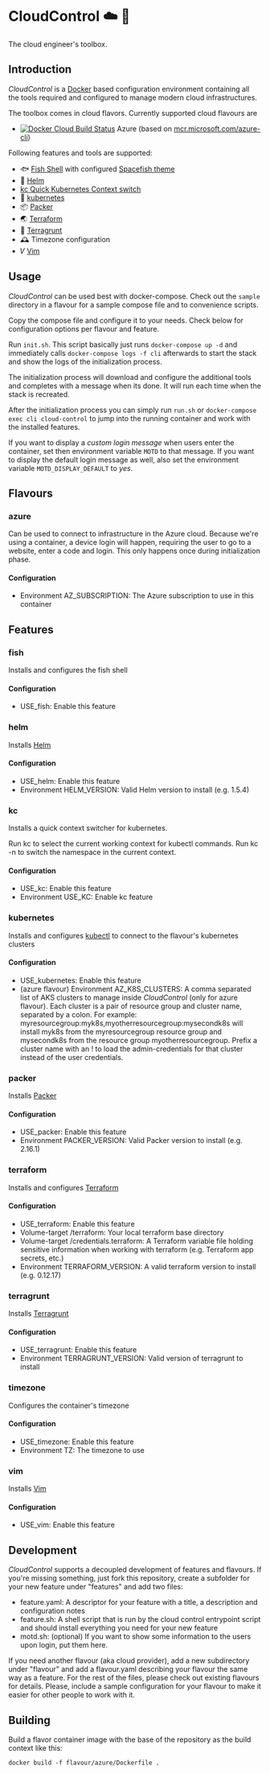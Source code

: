 # CloudControl ☁️ 🧰

The cloud engineer's toolbox.

## Introduction

*CloudControl* is a [Docker](https://docker.com) based configuration environment containing all the tools required and configured to manage modern cloud infrastructures.

The toolbox comes in cloud flavors. Currently supported cloud flavours are

* [![Docker Cloud Build Status](https://img.shields.io/docker/cloud/build/dodevops/cloudcontrol-azure)](https://hub.docker.com/r/dodevops/cloudcontrol-azure) Azure (based on [mcr.microsoft.com/azure-cli](https://hub.docker.com/_/microsoft-azure-cli))

Following features and tools are supported:

* 🐟 [Fish Shell](https://fishshell.com/) with configured [Spacefish theme](https://spacefish.matchai.me/)
* 🚢 [Helm](https://helm.sh)
* [kc Quick Kubernetes Context switch](https://github.com/dodevops/cloudcontrol/blob/master/feature/kc/kc.sh)
* 🐳 [kubernetes](https://kubernetes.io/docs/reference/kubectl/overview/)
* 📦 [Packer](https://packer.io/)
* 🌏 [Terraform](https://terraform.io)
* 🐗 [Terragrunt](https://github.com/gruntwork-io/terragrunt)
* 🕰 Timezone configuration
* 𝑉 [Vim](https://www.vim.org/)

## Usage

*CloudControl* can be used best with docker-compose. Check out the `sample` directory in a flavour for a sample
compose file and to convenience scripts.

Copy the compose file and configure it to your needs. Check below for configuration options per flavour and feature.

Run `init.sh`. This script basically just runs `docker-compose up -d` and immediately calls
`docker-compose logs -f cli` afterwards to start the stack and show the logs of the initialization process.

The initialization process will download and configure the additional tools and completes with a message when its done.
It will run each time when the stack is recreated.

After the initialization process you can simply run `run.sh` or `docker-compose exec cli cloud-control` to jump into
the running container and work with the installed features.

If you want to display a *custom login message* when users enter the container, set then environment variable `MOTD`
to that message. If you want to display the default login message as well, also
set the environment variable `MOTD_DISPLAY_DEFAULT` to *yes*.

## Flavours

### azure

Can be used to connect to infrastructure in the Azure cloud. Because we&#x27;re using a container,
a device login will happen, requiring the user to go to a website, enter a code and login.
This only happens once during initialization phase.


#### Configuration

* Environment AZ_SUBSCRIPTION: The Azure subscription to use in this container

## Features

### fish

Installs and configures the fish shell

#### Configuration

* USE_fish: Enable this feature

### helm

Installs [Helm](https://helm.sh)

#### Configuration

* USE_helm: Enable this feature
* Environment HELM_VERSION: Valid Helm version to install (e.g. 1.5.4)

### kc

Installs a quick context switcher for kubernetes.

Run kc to select the current working context for kubectl commands.
Run kc -n to switch the namespace in the current context.


#### Configuration

* USE_kc: Enable this feature
* Environment USE_KC: Enable kc feature

### kubernetes

Installs and configures [kubectl](https://kubernetes.io/docs/reference/kubectl/overview/) to connect to the flavour&#x27;s kubernetes clusters

#### Configuration

* USE_kubernetes: Enable this feature
* (azure flavour) Environment AZ_K8S_CLUSTERS: A comma separated list of AKS clusters to manage
inside *CloudControl* (only for azure flavour).
Each cluster is a pair of resource group and cluster name, separated by a colon.
For example: myresourcegroup:myk8s,myotherresourcegroup:mysecondk8s will install myk8s from
the myresourcegroup resource group and mysecondk8s from the resource group myotherresourcegroup.
Prefix a cluster name with an ! to load the admin-credentials for that cluster instead of the user credentials.


### packer

Installs [Packer](https://packer.io)

#### Configuration

* USE_packer: Enable this feature
* Environment PACKER_VERSION: Valid Packer version to install (e.g. 2.16.1)

### terraform

Installs and configures [Terraform](https://terraform.io)

#### Configuration

* USE_terraform: Enable this feature
* Volume-target /terraform: Your local terraform base directory
* Volume-target /credentials.terraform: A Terraform variable file holding sensitive information when working with terraform (e.g. Terraform app secrets, etc.)
* Environment TERRAFORM_VERSION: A valid terraform version to install (e.g. 0.12.17)

### terragrunt

Installs [Terragrunt](https://github.com/gruntwork-io/terragrunt)

#### Configuration

* USE_terragrunt: Enable this feature
* Environment TERRAGRUNT_VERSION: Valid version of terragrunt to install

### timezone

Configures the container&#x27;s timezone

#### Configuration

* USE_timezone: Enable this feature
* Environment TZ: The timezone to use

### vim

Installs [Vim](https://www.vim.org/)

#### Configuration

* USE_vim: Enable this feature


## Development

*CloudControl* supports a decoupled development of features and flavours. If you're missing something, just fork this
repository, create a subfolder for your new feature under "features" and add two files:

* feature.yaml: A descriptor for your feature with a title, a description and configuration notes
* feature.sh: A shell script that is run by the cloud control entrypoint script and should install everything you need
  for your new feature
* motd.sh: (optional) If you want to show some information to the users upon login, put them here.

If you need another flavour (aka cloud provider), add a new subdirectory under "flavour" and add a flavour.yaml describing
your flavour the same way as a feature. For the rest of the files, please check out existing flavours for details. Please,
include a sample configuration for your flavour to make it easier for other people to work with it.

## Building

Build a flavor container image with the base of the repository as the build context like this:

    docker build -f flavour/azure/Dockerfile .
